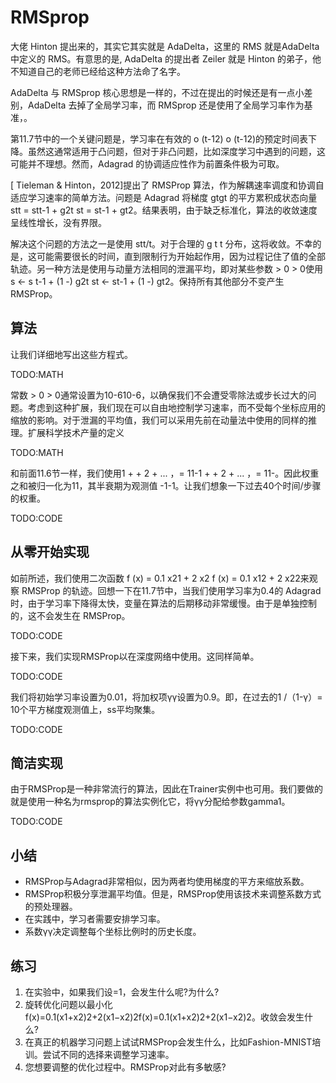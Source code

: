 

<!--
 * @version:
 * @Author:  StevenJokess https://github.com/StevenJokess
 * @Date: 2020-07-14 20:35:47
 * @LastEditors:  StevenJokess https://github.com/StevenJokess
 * @LastEditTime: 2020-12-27 19:51:31
 * @Description:
 * @TODO::
 * @Reference:https://zh.d2l.ai/chapter_optimization/rmsprop.html
-->

# RMSprop

大佬 Hinton 提出来的，其实它其实就是 AdaDelta，这里的 RMS 就是AdaDelta中定义的 RMS。有意思的是, AdaDelta 的提出者 Zeiler 就是 Hinton 的弟子，他不知道自己的老师已经给这种方法命了名字。

AdaDelta 与 RMSprop 核心思想是一样的，不过在提出的时候还是有一点小差别，AdaDelta 去掉了全局学习率，而 RMSprop 还是使用了全局学习率作为基准，。

第11.7节中的一个关键问题是，学习率在有效的 o (t-12) o (t-12)的预定时间表下降。虽然这通常适用于凸问题，但对于非凸问题，比如深度学习中遇到的问题，这可能并不理想。然而，Adagrad 的协调适应性作为前置条件极为可取。

[ Tieleman & Hinton，2012]提出了 RMSProp 算法，作为解耦速率调度和协调自适应学习速率的简单方法。问题是 Adagrad 将梯度 gtgt 的平方累积成状态向量 stt = stt-1 + g2t st = st-1 + gt2。结果表明，由于缺乏标准化，算法的收敛速度呈线性增长，没有界限。

解决这个问题的方法之一是使用 stt/t。对于合理的 g t t 分布，这将收敛。不幸的是，这可能需要很长的时间，直到限制行为开始起作用，因为过程记住了值的全部轨迹。另一种方法是使用与动量方法相同的泄漏平均，即对某些参数 > 0 > 0使用 s ← s t-1 + (1 -) g2t st ← st-1 + (1 -) gt2。保持所有其他部分不变产生 RMSProp。

## 算法

让我们详细地写出这些方程式。

TODO:MATH

常数 > 0 > 0通常设置为10-610-6，以确保我们不会遭受零除法或步长过大的问题。考虑到这种扩展，我们现在可以自由地控制学习速率，而不受每个坐标应用的缩放的影响。对于泄漏的平均值，我们可以采用先前在动量法中使用的同样的推理。扩展科学技术产量的定义

TODO:MATH

和前面11.6节一样，我们使用1 + + 2 + ... ，= 11-1 + + 2 + ... ，= 11-。因此权重之和被归一化为11，其半衰期为观测值 -1-1。让我们想象一下过去40个时间/步骤的权重。

TODO:CODE

## 从零开始实现

如前所述，我们使用二次函数 f (x) = 0.1 x21 + 2 x2 f (x) = 0.1 x12 + 2 x22来观察 RMSProp 的轨迹。回想一下在11.7节中，当我们使用学习率为0.4的 Adagrad 时，由于学习率下降得太快，变量在算法的后期移动非常缓慢。由于是单独控制的，这不会发生在 RMSProp。

TODO:CODE

接下来，我们实现RMSProp以在深度网络中使用。这同样简单。

TODO:CODE

我们将初始学习率设置为0.01，将加权项γγ设置为0.9。即，在过去的1 /（1-γ）= 10个平方梯度观测值上，ss平均聚集。

TODO:CODE

## 简洁实现

由于RMSProp是一种非常流行的算法，因此在Trainer实例中也可用。我们要做的就是使用一种名为rmsprop的算法实例化它，将γγ分配给参数gamma1。

TODO:CODE

## 小结

* RMSProp与Adagrad非常相似，因为两者均使用梯度的平方来缩放系数。
* RMSProp积极分享泄漏平均值。但是，RMSProp使用该技术来调整系数方式的预处理器。
* 在实践中，学习者需要安排学习率。
* 系数γγ决定调整每个坐标比例时的历史长度。

## 练习

1. 在实验中，如果我们设=1，会发生什么呢?为什么?
1. 旋转优化问题以最小化f(x)=0.1(x1+x2)2+2(x1−x2)2f(x)=0.1(x1+x2)2+2(x1−x2)2。收敛会发生什么?
1. 在真正的机器学习问题上试试RMSProp会发生什么，比如Fashion-MNIST培训。尝试不同的选择来调整学习速率。
1. 您想要调整的优化过程中。RMSProp对此有多敏感?

[1]: https://www.cs.toronto.edu/~tijmen/csc321/slides/lecture_slides_lec6.pdf
